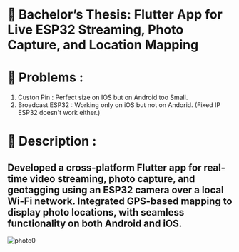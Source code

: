 # 🚀 Bachelor’s Thesis: Flutter App for Live ESP32 Streaming, Photo Capture, and Location Mapping
# 🔧 Problems :
1.  Custon Pin : Perfect size on IOS but on Android too Small.  <br />
2.  Broadcast ESP32 : Working only on iOS but not on Andorid. (Fixed IP ESP32 doesn't work either.) <br />
# 📔 Description :
## Developed a cross-platform Flutter app for real-time video streaming, photo capture, and geotagging using an ESP32 camera over a local Wi-Fi network. Integrated GPS-based mapping to display photo locations, with seamless functionality on both Android and iOS.

![photo0](https://github.com/user-attachments/assets/ed1a4454-cccb-4af0-b1be-87953e3ee306)
